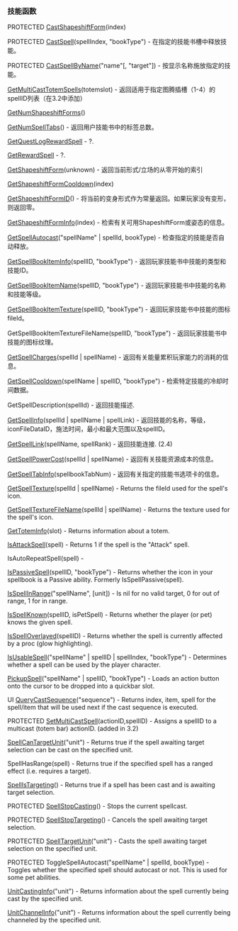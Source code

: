 ### 技能函数

PROTECTED [CastShapeshiftForm](https://wow.gamepedia.com/API_CastShapeshiftForm)\(index\)

PROTECTED [CastSpell](https://wow.gamepedia.com/API_CastSpell)\(spellIndex, "bookType"\) - 在指定的技能书槽中释放技能。

PROTECTED [CastSpellByName](https://wow.gamepedia.com/API_CastSpellByName)\("name"\[, "target"\]\) - 按显示名称施放指定的技能。

[GetMultiCastTotemSpells](https://wow.gamepedia.com/API_GetMultiCastTotemSpells)\(totemslot\) - 返回适用于指定图腾插槽（1-4）的spellID列表（在3.2中添加）

[GetNumShapeshiftForms](https://wow.gamepedia.com/API_GetNumShapeshiftForms)\(\)

[GetNumSpellTabs](https://wow.gamepedia.com/API_GetNumSpellTabs)\(\) - 返回用户技能书中的标签总数。

[GetQuestLogRewardSpell](https://wow.gamepedia.com/API_GetQuestLogRewardSpell) - ?.

[GetRewardSpell](https://wow.gamepedia.com/API_GetRewardSpell) - ?.

[GetShapeshiftForm](https://wow.gamepedia.com/API_GetShapeshiftForm)\(unknown\) - 返回当前形式/立场的从零开始的索引

[GetShapeshiftFormCooldown](https://wow.gamepedia.com/API_GetShapeshiftFormCooldown)\(index\)

[GetShapeshiftFormID](https://wow.gamepedia.com/API_GetShapeshiftFormID)\(\) - 将当前的变身形式作为常量返回。如果玩家没有变形，则返回零。

[GetShapeshiftFormInfo](https://wow.gamepedia.com/API_GetShapeshiftFormInfo)\(index\) - 检索有关可用ShapeshiftForm或姿态的信息。

[GetSpellAutocast](https://wow.gamepedia.com/API_GetSpellAutocast)\("spellName" \| spellId, bookType\) - 检查指定的技能是否自动释放。

[GetSpellBookItemInfo](https://wow.gamepedia.com/API_GetSpellBookItemInfo)\(spellID, "bookType"\) - 返回玩家技能书中技能的类型和技能ID。

[GetSpellBookItemName](https://wow.gamepedia.com/API_GetSpellBookItemName)\(spellID, "bookType"\) - 返回玩家技能书中技能的名称和技能等级。

[GetSpellBookItemTexture](https://wow.gamepedia.com/API_GetSpellBookItemTexture)\(spellID, "bookType"\) - 返回玩家技能书中技能的图标fileId。

GetSpellBookItemTextureFileName\(spellID, "bookType"\) - 返回玩家技能书中技能的图标纹理。

[GetSpellCharges](https://wow.gamepedia.com/API_GetSpellCharges)\(spellId \| spellName\) - 返回有关能量累积玩家能力的消耗的信息。

[GetSpellCooldown](https://wow.gamepedia.com/API_GetSpellCooldown)\(spellName \| spellID, "bookType"\) - 检索特定技能的冷却时间数据。

GetSpellDescription\(spellId\) - 返回技能描述.

[GetSpellInfo](https://wow.gamepedia.com/API_GetSpellInfo)\(spellId \| spellName \| spellLink\) - 返回技能的名称，等级，iconFileDataID，施法时间，最小和最大范围以及spellID。

[GetSpellLink](https://wow.gamepedia.com/API_GetSpellLink)\(spellName, spellRank\) - 返回技能连接. \(2.4\)

[GetSpellPowerCost](https://wow.gamepedia.com/API_GetSpellPowerCost)\(spellId \| spellName\) - 返回有关技能资源成本的信息。

[GetSpellTabInfo](https://wow.gamepedia.com/API_GetSpellTabInfo)\(spellbookTabNum\) - 返回有关指定的技能书选项卡的信息。

[GetSpellTexture](https://wow.gamepedia.com/API_GetSpellTexture)\(spellId \| spellName\) - Returns the fileId used for the spell's icon.

[GetSpellTextureFileName](https://wow.gamepedia.com/API_GetSpellTextureFileName)\(spellId \| spellName\) - Returns the texture used for the spell's icon.

[GetTotemInfo](https://wow.gamepedia.com/API_GetTotemInfo)\(slot\) - Returns information about a totem.

[IsAttackSpell](https://wow.gamepedia.com/API_IsAttackSpell)\(spell\) - Returns 1 if the spell is the "Attack" spell.

IsAutoRepeatSpell\(spell\) -

[IsPassiveSpell](https://wow.gamepedia.com/API_IsPassiveSpell)\(spellID, "bookType"\) - Returns whether the icon in your spellbook is a Passive ability. Formerly IsSpellPassive\(spell\).

[IsSpellInRange](https://wow.gamepedia.com/API_IsSpellInRange)\("spellName", \[unit\]\) - Is nil for no valid target, 0 for out of range, 1 for in range.

[IsSpellKnown](https://wow.gamepedia.com/API_IsSpellKnown)\(spellID, isPetSpell\) - Returns whether the player \(or pet\) knows the given spell.

[IsSpellOverlayed](https://wow.gamepedia.com/API_IsSpellOverlayed)\(spellID\) - Returns whether the spell is currently affected by a proc \(glow highlighting\).

[IsUsableSpell](https://wow.gamepedia.com/API_IsUsableSpell)\("spellName" \| spellID \| spellIndex, "bookType"\) - Determines whether a spell can be used by the player character.

[PickupSpell](https://wow.gamepedia.com/API_PickupSpell)\("spellName" \| spellID, "bookType"\) - Loads an action button onto the cursor to be dropped into a quickbar slot.

UI [QueryCastSequence](https://wow.gamepedia.com/API_QueryCastSequence)\("sequence"\) - Returns index, item, spell for the spell/item that will be used next if the cast sequence is executed.

PROTECTED [SetMultiCastSpell](https://wow.gamepedia.com/API_SetMultiCastSpell)\(actionID,spellID\) - Assigns a spellID to a multicast \(totem bar\) actionID. \(added in 3.2\)

[SpellCanTargetUnit](https://wow.gamepedia.com/API_SpellCanTargetUnit)\("unit"\) - Returns true if the spell awaiting target selection can be cast on the specified unit.

SpellHasRange\(spell\) - Returns true if the specified spell has a ranged effect \(i.e. requires a target\).

[SpellIsTargeting](https://wow.gamepedia.com/API_SpellIsTargeting)\(\) - Returns true if a spell has been cast and is awaiting target selection.

PROTECTED [SpellStopCasting](https://wow.gamepedia.com/API_SpellStopCasting)\(\) - Stops the current spellcast.

PROTECTED [SpellStopTargeting](https://wow.gamepedia.com/API_SpellStopTargeting)\(\) - Cancels the spell awaiting target selection.

PROTECTED [SpellTargetUnit](https://wow.gamepedia.com/API_SpellTargetUnit)\("unit"\) - Casts the spell awaiting target selection on the specified unit.

PROTECTED ToggleSpellAutocast\("spellName" \| spellId, bookType\) - Toggles whether the specified spell should autocast or not. This is used for some pet abilities.

[UnitCastingInfo](https://wow.gamepedia.com/API_UnitCastingInfo)\("unit"\) - Returns information about the spell currently being cast by the specified unit.

[UnitChannelInfo](https://wow.gamepedia.com/API_UnitChannelInfo)\("unit"\) - Returns information about the spell currently being channeled by the specified unit.

